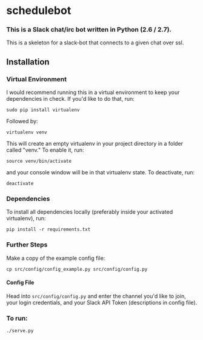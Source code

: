 # schedulebot

### This is a Slack chat/irc bot written in Python (2.6 / 2.7).

This is a skeleton for a slack-bot that connects to a given chat over ssl.

## Installation

### Virtual Environment

I would recommend running this in a virtual environment to keep your
dependencies in check. If you'd like to do that, run:

`sudo pip install virtualenv`

Followed by:

`virtualenv venv`

This will create an empty virtualenv in your project directory in a folder
called "venv." To enable it, run:

`source venv/bin/activate`

and your console window will be in that virtualenv state. To deactivate, run:

`deactivate`

### Dependencies

To install all dependencies locally (preferably inside your activated
virtualenv), run:

`pip install -r requirements.txt`

### Further Steps

Make a copy of the example config file:

`cp src/config/config_example.py src/config/config.py`

#### Config File

Head into `src/config/config.py` and enter the channel you'd like to join, your login credentials, and your Slack API Token (descriptions in config file).


### To run:

`./serve.py`
